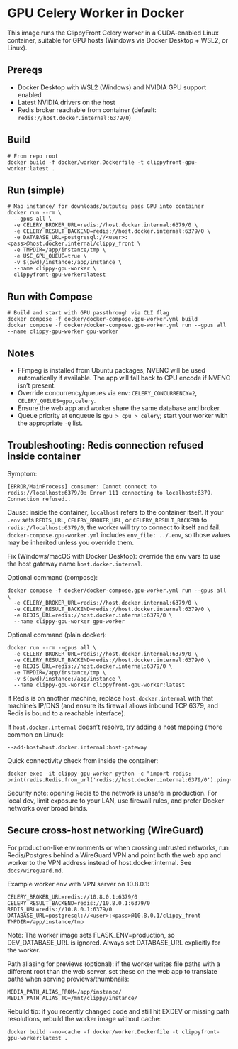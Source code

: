 # GPU Celery Worker in Docker

This image runs the ClippyFront Celery worker in a CUDA-enabled Linux container, suitable for GPU hosts (Windows via Docker Desktop + WSL2, or Linux).

## Prereqs
- Docker Desktop with WSL2 (Windows) and NVIDIA GPU support enabled
- Latest NVIDIA drivers on the host
- Redis broker reachable from container (default: `redis://host.docker.internal:6379/0`)

## Build
```
# From repo root
docker build -f docker/worker.Dockerfile -t clippyfront-gpu-worker:latest .
```

## Run (simple)
```
# Map instance/ for downloads/outputs; pass GPU into container
docker run --rm \
  --gpus all \
  -e CELERY_BROKER_URL=redis://host.docker.internal:6379/0 \
  -e CELERY_RESULT_BACKEND=redis://host.docker.internal:6379/0 \
  -e DATABASE_URL=postgresql://<user>:<pass>@host.docker.internal/clippy_front \
  -e TMPDIR=/app/instance/tmp \
  -e USE_GPU_QUEUE=true \
  -v $(pwd)/instance:/app/instance \
  --name clippy-gpu-worker \
  clippyfront-gpu-worker:latest
```

## Run with Compose
```
# Build and start with GPU passthrough via CLI flag
docker compose -f docker/docker-compose.gpu-worker.yml build
docker compose -f docker/docker-compose.gpu-worker.yml run --gpus all --name clippy-gpu-worker gpu-worker
```

## Notes
- FFmpeg is installed from Ubuntu packages; NVENC will be used automatically if available. The app will fall back to CPU encode if NVENC isn’t present.
- Override concurrency/queues via env: `CELERY_CONCURRENCY=2`, `CELERY_QUEUES=gpu,celery`.
- Ensure the web app and worker share the same database and broker.
 - Queue priority at enqueue is `gpu > cpu > celery`; start your worker with the appropriate `-Q` list.

## Troubleshooting: Redis connection refused inside container

Symptom:

```
[ERROR/MainProcess] consumer: Cannot connect to redis://localhost:6379/0: Error 111 connecting to localhost:6379. Connection refused..
```

Cause: inside the container, `localhost` refers to the container itself. If your `.env` sets `REDIS_URL`, `CELERY_BROKER_URL`, or `CELERY_RESULT_BACKEND` to `redis://localhost:6379/0`, the worker will try to connect to itself and fail. `docker-compose.gpu-worker.yml` includes `env_file: ../.env`, so those values may be inherited unless you override them.

Fix (Windows/macOS with Docker Desktop): override the env vars to use the host gateway name `host.docker.internal`.

Optional command (compose):

```
docker compose -f docker/docker-compose.gpu-worker.yml run --gpus all \
  -e CELERY_BROKER_URL=redis://host.docker.internal:6379/0 \
  -e CELERY_RESULT_BACKEND=redis://host.docker.internal:6379/0 \
  -e REDIS_URL=redis://host.docker.internal:6379/0 \
  --name clippy-gpu-worker gpu-worker
```

Optional command (plain docker):

```
docker run --rm --gpus all \
  -e CELERY_BROKER_URL=redis://host.docker.internal:6379/0 \
  -e CELERY_RESULT_BACKEND=redis://host.docker.internal:6379/0 \
  -e REDIS_URL=redis://host.docker.internal:6379/0 \
  -e TMPDIR=/app/instance/tmp \
  -v $(pwd)/instance:/app/instance \
  --name clippy-gpu-worker clippyfront-gpu-worker:latest
```

If Redis is on another machine, replace `host.docker.internal` with that machine’s IP/DNS (and ensure its firewall allows inbound TCP 6379, and Redis is bound to a reachable interface).

If `host.docker.internal` doesn’t resolve, try adding a host mapping (more common on Linux):

```
--add-host=host.docker.internal:host-gateway
```

Quick connectivity check from inside the container:

```
docker exec -it clippy-gpu-worker python -c "import redis; print(redis.Redis.from_url('redis://host.docker.internal:6379/0').ping())"
```

Security note: opening Redis to the network is unsafe in production. For local dev, limit exposure to your LAN, use firewall rules, and prefer Docker networks over broad binds.

## Secure cross-host networking (WireGuard)
For production-like environments or when crossing untrusted networks, run Redis/Postgres behind a WireGuard VPN and point both the web app and worker to the VPN address instead of host.docker.internal. See `docs/wireguard.md`.

Example worker env with VPN server on 10.8.0.1:

```
CELERY_BROKER_URL=redis://10.8.0.1:6379/0
CELERY_RESULT_BACKEND=redis://10.8.0.1:6379/0
REDIS_URL=redis://10.8.0.1:6379/0
DATABASE_URL=postgresql://<user>:<pass>@10.8.0.1/clippy_front
TMPDIR=/app/instance/tmp
```

Note: The worker image sets FLASK_ENV=production, so DEV_DATABASE_URL is ignored. Always set DATABASE_URL explicitly for the worker.

Path aliasing for previews (optional): if the worker writes file paths with a different root than the web server, set these on the web app to translate paths when serving previews/thumbnails:

```
MEDIA_PATH_ALIAS_FROM=/app/instance/
MEDIA_PATH_ALIAS_TO=/mnt/clippy/instance/
```

Rebuild tip: if you recently changed code and still hit EXDEV or missing path resolutions, rebuild the worker image without cache:

```
docker build --no-cache -f docker/worker.Dockerfile -t clippyfront-gpu-worker:latest .
```
